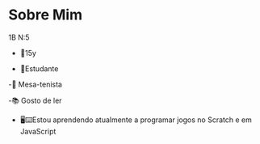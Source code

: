 # Sobre Mim

1B N:5

- 🦇15y

- 💸Estudante

-🏓 Mesa-tenista

-📚 Gosto de ler

- 🖥⌨️Estou aprendendo atualmente a programar jogos no Scratch e em JavaScript
